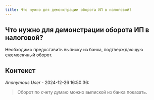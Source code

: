 ```yaml
---
title: Что нужно для демонстрации оборота ИП в налоговой?
---
```


## Что нужно для демонстрации оборота ИП в налоговой?

Необходимо предоставить выписку из банка, подтверждающую ежемесячный оборот.

## Контекст

_Anonymous User_ - 2024-12-26 16:50:36:

> Оборот по счету думаю можно выпиской из банка показать.
